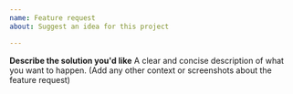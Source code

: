 ```yaml
---
name: Feature request
about: Suggest an idea for this project

---
```


**Describe the solution you'd like**
A clear and concise description of what you want to happen.
(Add any other context or screenshots about the feature request)
